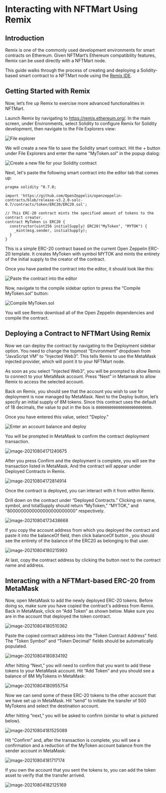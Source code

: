 # Interacting with NFTMart Using Remix

## Introduction

Remix is one of the commonly used development environments for smart contracts on Ethereum. Given NFTMart’s Ethereum compatibility features, Remix can be used directly with a NFTMart  node.

This guide walks through the process of creating and deploying a Solidity-based smart contract to a NFTMart  node using the [Remix IDE](https://remix.ethereum.org/).

## Getting Started with Remix

Now, let’s fire up Remix to exercise more advanced functionalities in NFTMart.

Launch Remix by navigating to https://remix.ethereum.org/. In the main screen, under Environments, select Solidity to configure Remix for Solidity development, then navigate to the File Explorers view:

![File explorer](images/using-remix-3.png)



We will create a new file to save the Solidity smart contract. Hit the + button under File Explorers and enter the name "MyToken.sol" in the popup dialog:

![Create a new file for your Solidity contract](images/using-remix-4.png)

Next, let's paste the following smart contract into the editor tab that comes up:

```
pragma solidity ^0.7.0;

import 'https://github.com/OpenZeppelin/openzeppelin-contracts/blob/release-v3.2.0-solc-0.7/contracts/token/ERC20/ERC20.sol';

// This ERC-20 contract mints the specified amount of tokens to the contract creator.
contract MyToken is ERC20 {
  constructor(uint256 initialSupply) ERC20("MyToken", "MYTOK") {
    _mint(msg.sender, initialSupply);
  }
}
```

This is a simple ERC-20 contract based on the current Open Zeppelin ERC-20 template. It creates MyToken with symbol MYTOK and mints the entirety of the initial supply to the creator of the contract.

Once you have pasted the contract into the editor, it should look like this:

![Paste the contract into the editor](images/using-remix-5.png)

Now, navigate to the compile sidebar option to press the “Compile MyToken.sol” button:

![Compile MyToken.sol](images/using-remix-6.png)

You will see Remix download all of the Open Zeppelin dependencies and compile the contract.

## Deploying a Contract to NFTMart Using Remix

Now we can deploy the contract by navigating to the Deployment sidebar option. You need to change the topmost “Environment” dropdown from “JavaScript VM” to “Injected Web3”.  This tells Remix to use the MetaMask injected provider, which will point it to your NFTMart  node.

As soon as you select "Injected Web3", you will be prompted to allow Remix to connect to your MetaMask account. Press “Next” in Metamask to allow Remix to access the selected account.

Back on Remix, you should see that the account you wish to use for deployment is now managed by MetaMask. Next to the Deploy button, let’s specify an initial supply of 8M tokens. Since this contract uses the default of 18 decimals, the value to put in the box is `8000000000000000000000000`.

Once you have entered this value, select "Deploy."

![Enter an account balance and deploy](images/using-remix-8.png)

You will be prompted in MetaMask to confirm the contract deployment transaction.

![image-20210804171240675](images/image-20210804171240675.png)

After you press Confirm and the deployment is complete, you will see the transaction listed in MetaMask. And the contract will appear under Deployed Contracts in Remix.

![image-20210804172814914](images/image-20210804172814914.png)

Once the contract is deployed, you can interact with it from within Remix.

Drill down on the contract under “Deployed Contracts.” Clicking on name, symbol, and totalSupply should return “MyToken,” “MYTOK,” and “8000000000000000000000000” respectively.

![image-20210804173438668](images/image-20210804173438668.png)

 If you copy the account address from which you deployed the contract and paste it into the balanceOf field, then click balanceOf button , you should see the entirety of the balance of the ERC20 as belonging to that user. 

![image-20210804180215993](images/image-20210804180215993.png)



At last, copy the contract address by clicking the button next to the contract name and address.

## Interacting with a NFTMart-based ERC-20 from MetaMask

Now, open MetaMask to add the newly deployed ERC-20 tokens. Before doing so, make sure you have copied the contract's address from Remix. Back in MetaMask, click on “Add Token” as shown below. Make sure you are in the account that deployed the token contract.

![image-20210804180510362](images/image-20210804180510362.png)

Paste the copied contract address into the “Token Contract Address” field. The “Token Symbol” and “Token Decimal” fields should be automatically populated.

![image-20210804180834192](images/image-20210804180834192.png)

After hitting “Next,” you will need to confirm that you want to add these tokens to your MetaMask account. Hit “Add Token” and you should see a balance of 8M MyTokens in MetaMask:

![image-20210804180955754](images/image-20210804180955754.png)

Now we can send some of these ERC-20 tokens to the other account that we have set up in MetaMask. Hit “send” to initiate the transfer of 500 MyTokens and select the destination account.

After hitting “next,” you will be asked to confirm (similar to what is pictured below).

![image-20210804181525089](images/image-20210804181525089.png)

Hit “Confirm” and, after the transaction is complete, you will see a confirmation and a reduction of the MyToken account balance from the sender account in MetaMask:

![image-20210804181717174](images/image-20210804181717174.png)

If you own the account that you sent the tokens to, you can add the token asset to verify that the transfer arrived.

![image-20210804182125169](images/image-20210804182125169.png)
